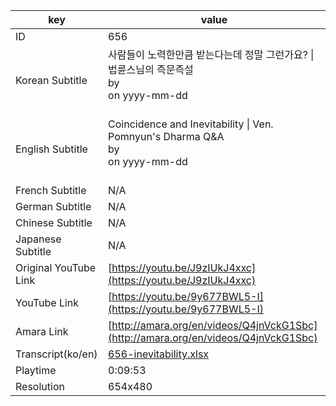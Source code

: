 |  key  |  value  |
|-------|---------|
| ID            | 656 |
| Korean Subtitle | 사람들이 노력한만큼 받는다는데 정말 그런가요? \| 법륜스님의 즉문즉설<br>by <br>on yyyy-mm-dd<br><br>|
| English Subtitle | Coincidence and Inevitability \| Ven. Pomnyun's Dharma Q&A<br>by <br>on yyyy-mm-dd<br><br>|
| French Subtitle | N/A |
| German Subtitle | N/A |
| Chinese Subtitle | N/A |
| Japanese Subtitle | N/A |
| Original YouTube Link  | [https://youtu.be/J9zIUkJ4xxc](https://youtu.be/J9zIUkJ4xxc) |
| YouTube Link  | [https://youtu.be/9y677BWL5-I](https://youtu.be/9y677BWL5-I) |
| Amara Link    | [http://amara.org/en/videos/Q4jnVckG1Sbc](http://amara.org/en/videos/Q4jnVckG1Sbc) |
| Transcript(ko/en) | [656-inevitability.xlsx](https://github.com/jungtosociety/dharma-qna/raw/master/sub/656/656-inevitability.xlsx) |
| Playtime | 0:09:53 |
| Resolution | 654x480|
